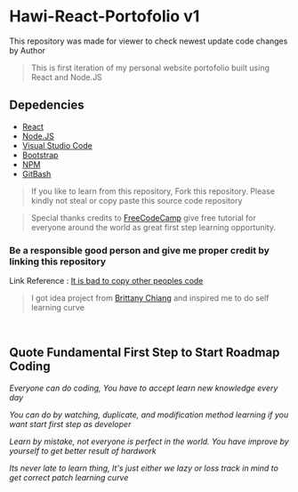 # Hawi-React-Portofolio v1

This repository was made for viewer to check newest update code changes by Author

> This is first iteration of my personal website portofolio built using React and Node.JS

## Depedencies

- [React](https://react.dev/)
- [Node.JS](https://nodejs.org/en)
- [Visual Studio Code](https://code.visualstudio.com/)
- [Bootstrap](https://getbootstrap.com/docs/5.3/getting-started/introduction/)
- [NPM](https://docs.npmjs.com/)
- [GitBash](https://git-scm.com/downloads)

> If you like to learn from this repository, Fork this repository.
> Please kindly not steal or copy paste this source code repository
> <br>

> Special thanks credits to [FreeCodeCamp](https://www.youtube.com/watch?v=bmpI252DmiI) give free tutorial for everyone around the world as great first step learning opportunity.

### Be a responsible good person and give me proper credit by linking this repository

Link Reference : [It is bad to copy other peoples code](https://www.quora.com/Is-it-bad-to-copy-other-peoples-code)

> I got idea project from [Brittany Chiang](https://github.com/bchiang7/bchiang7.github.io) and inspired me to do self learning curve

<br>

## Quote Fundamental First Step to Start Roadmap Coding

<i>Everyone can do coding, You have to accept learn new knowledge every day</i>

<i>You can do by watching, duplicate, and modification method learning if you want start first step as developer</i>

<i>Learn by mistake, not everyone is perfect in the world. You have improve by yourself to get better result of hardwork</i>

<i>Its never late to learn thing, It's just either we lazy or loss track in mind to get correct patch learning curve</i>
